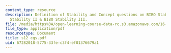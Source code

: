 ```yaml
---
content_type: resource
description: Definition of Stability and Concept questions on BIBO Stability I,BIBO
  Stability II & BIBO Stability III.
file: /media/https%3A/open-learning-course-data-rc.s3.amazonaws.com/16-01-unified-engineering-i-ii-iii-iv-fall-2005-spring-2006/67282018577533fec3f4ef01376679a1_s12_cgs.pdf
file_type: application/pdf
resourcetype: Document
title: s12_cgs.pdf
uid: 67282018-5775-33fe-c3f4-ef01376679a1
---
```

